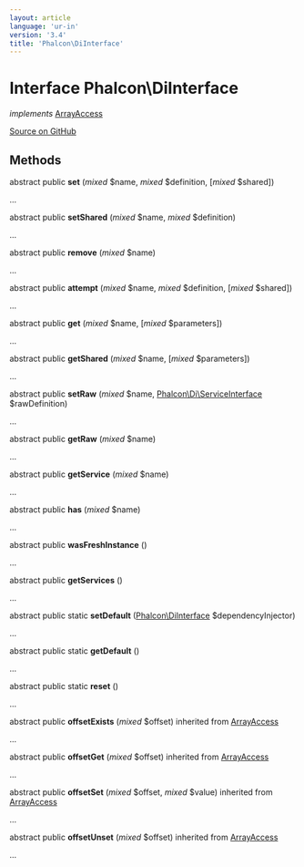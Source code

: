 ```yaml
---
layout: article
language: 'ur-in'
version: '3.4'
title: 'Phalcon\DiInterface'
---
```


# Interface **Phalcon\DiInterface**

*implements* [ArrayAccess](http://php.net/manual/en/class.arrayaccess.php)

<a href="https://github.com/phalcon/cphalcon/tree/v3.4.0/phalcon/diinterface.zep" class="btn btn-default btn-sm">Source on GitHub</a>

## Methods

abstract public **set** (*mixed* $name, *mixed* $definition, [*mixed* $shared])

...

abstract public **setShared** (*mixed* $name, *mixed* $definition)

...

abstract public **remove** (*mixed* $name)

...

abstract public **attempt** (*mixed* $name, *mixed* $definition, [*mixed* $shared])

...

abstract public **get** (*mixed* $name, [*mixed* $parameters])

...

abstract public **getShared** (*mixed* $name, [*mixed* $parameters])

...

abstract public **setRaw** (*mixed* $name, [Phalcon\Di\ServiceInterface](/3.4/en/api/Phalcon_Di_ServiceInterface) $rawDefinition)

...

abstract public **getRaw** (*mixed* $name)

...

abstract public **getService** (*mixed* $name)

...

abstract public **has** (*mixed* $name)

...

abstract public **wasFreshInstance** ()

...

abstract public **getServices** ()

...

abstract public static **setDefault** ([Phalcon\DiInterface](/3.4/en/api/Phalcon_DiInterface) $dependencyInjector)

...

abstract public static **getDefault** ()

...

abstract public static **reset** ()

...

abstract public **offsetExists** (*mixed* $offset) inherited from [ArrayAccess](http://php.net/manual/en/class.arrayaccess.php)

...

abstract public **offsetGet** (*mixed* $offset) inherited from [ArrayAccess](http://php.net/manual/en/class.arrayaccess.php)

...

abstract public **offsetSet** (*mixed* $offset, *mixed* $value) inherited from [ArrayAccess](http://php.net/manual/en/class.arrayaccess.php)

...

abstract public **offsetUnset** (*mixed* $offset) inherited from [ArrayAccess](http://php.net/manual/en/class.arrayaccess.php)

...